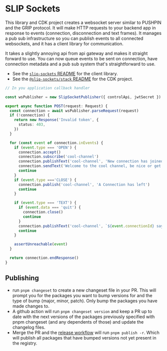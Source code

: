 # SLIP Sockets

This library and CDK project creates a websocket server similar to PUSHPIN and the GRIP protocol. It will make HTTP requests to your backend app in response to events (connection, disconnection and text frames). It manages a pub sub infrastructure so you can publish events to all connected websockets, and it has a client library for communication.

It takes a slightly annoying api from api gateway and makes it straight forward to use. You can now queue events to be sent on connection, have connection metadata and a pub sub system that's straightforward to use.

- See the [`slip-sockets` README](./packages/slip-sockets/README.md) for the client library.
- See the [`@slip-sockets/stack` README](./packages/slip-sockets-stack/README.md) for the CDK project.

```ts
// In you application callback handler

const wsPublisher = new SlipSocketPublisher({ controlApi, jwtSecret })

export async function POST(request: Request) {
  const connection = await wsPublisher.parseRequest(request)
  if (!connection) {
    return new Response('Invalid token', {
      status: 403,
    })
  }

  for (const event of connection.inEvents) {
    if (event.type === 'OPEN') {
      connection.accept()
      connection.subscribe('cool-channel')
      connection.publishText('cool-channel', 'New connection has joined!')
      connection.sendText('Welcome to the cool channel, be nice or get out')
      continue
    }
    if (event.type ==='CLOSE') {
      connection.publish('cool-channel', 'A Connection has left')
      continue
    }

    if (event.type === 'TEXT') {
      if (event.data === 'quit') {
        connection.close()
        continue
      }
      connection.publishText('cool-channel', `${event.connectionId} says ${event.text}`)
      continue
    }

    assertUnreachable(event)
  }

  return connection.endResponse()
}


```

## Publishing

- run `pnpm changeset` to create a new changeset file in your PR. This will prompt you for the packages you want to bump versions for and the type of bump (major, minor, patch). Only bump the packages you have made changes to.
- A github action will run `pnpm changeset version` and keep a PR up to date with the next versions of the packages previously specified with pnpm changeset (and any dependents of those) and update the changelog files.
- Merge the PR and the [release workflow](https://github.com/reconbot/SLIP-Sockets/actions/workflows/release.yml) will run `pnpm publish -r`. Which will publish all packages that have bumped versions not yet present in the registry.
